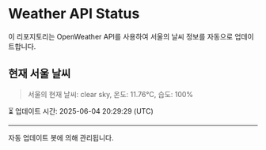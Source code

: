 
# Weather API Status

이 리포지토리는 OpenWeather API를 사용하여 서울의 날씨 정보를 자동으로 업데이트합니다.

## 현재 서울 날씨
> 서울의 현재 날씨: clear sky, 온도: 11.76°C, 습도: 100%

⏳ 업데이트 시간: 2025-06-04 20:29:29 (UTC)

---
자동 업데이트 봇에 의해 관리됩니다.

